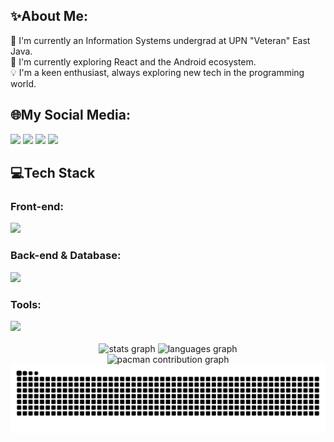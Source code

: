 ## ✨About Me:
🏫 I'm currently an Information Systems undergrad at UPN "Veteran" East Java.<br>
🧠 I'm currently exploring React and the Android ecosystem.<br>
💡 I'm a keen enthusiast, always exploring new tech in the programming world.<br>

## 🌐My Social Media:
<p align="left" gap="25">
    <a href="https://instagram.com/ragilhidayah_/"><img src="https://skillicons.dev/icons?i=instagram"></a>
    <a href="https://linkedin.com/in/ragilhidayah"><img src="https://skillicons.dev/icons?i=linkedin"></a>
    <a href="https://github.com/NemesisID"><img src="https://skillicons.dev/icons?i=github"></a>
    <a href="mailto:ragilhidayah1990@gmail.com"><img src="https://skillicons.dev/icons?i=gmail"></a>
</p>

## 💻Tech Stack

<div margin-bottom:"5px">
    <h3>Front-end:</h3>
    <img src="https://skillicons.dev/icons?i=html,css,bootstrap,tailwind,npm,flutter">
</div>

<div gap-bottom: "5px">
    <h3>Back-end & Database:</h3>
    <img src="https://skillicons.dev/icons?i=laravel,nodejs,java,php,python,mysql,mongodb,sqlite">
</div>

<div gap-bottom: "5px">
    <h3>Tools:</h3>
    <img src="https://skillicons.dev/icons?i=vscode,visualstudio,figma,idea,notion,androidstudio,git,github">
</div>

<img src="https://user-images.githubusercontent.com/74038190/212284115-f47cd8ff-2ffb-4b04-b5bf-4d1c14c0247f.gif" width="900" height="3">

<div align="center">
  <img src="https://github-readme-stats.vercel.app/api?username=NemesisID&hide_title=false&hide_rank=false&show_icons=true&include_all_commits=true&count_private=true&disable_animations=false&theme=midnight-purple&locale=en&hide_border=false" height="150" alt="stats graph"  />
  <img src="https://github-readme-stats.vercel.app/api/top-langs?username=NemesisID&locale=en&hide_title=false&layout=compact&card_width=320&langs_count=5&theme=midnight-purple&hide_border=false" height="150" alt="languages graph"  /><br>
  <img alt="pacman contribution graph" src="https://raw.githubusercontent.com/NemesisID/NemesisID/output/pacman-contribution-graph-dark.svg">
  <img src="https://raw.githubusercontent.com/NemesisID/NemesisID/output/snake.svg" alt="Snake animation"/>
</div>


<img src="https://user-images.githubusercontent.com/74038190/212284115-f47cd8ff-2ffb-4b04-b5bf-4d1c14c0247f.gif" width="900" height="3">
